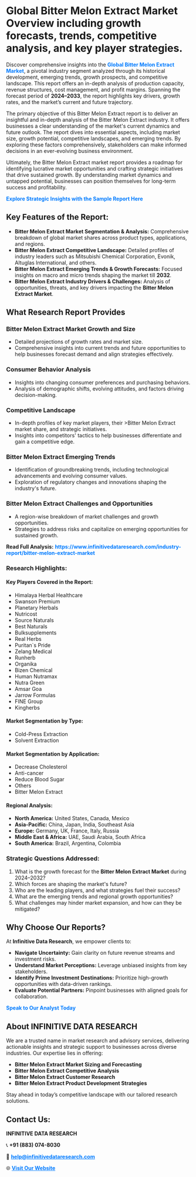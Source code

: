 <h1>Global Bitter Melon Extract Market Overview including growth forecasts, trends, competitive analysis, and key player strategies.</h1>
<p>
Discover comprehensive insights into the 
<a href="https://www.infinitivedataresearch.com/industry-report/bitter-melon-extract-market" rel="dofollow" style="color: #007BFF; text-decoration: none;"><strong>Global Bitter Melon Extract Market</strong></a>, a pivotal industry segment analyzed through its historical development, emerging trends, growth prospects, and competitive landscape. This report offers an in-depth analysis of production capacity, revenue structures, cost management, and profit margins. Spanning the forecast period of <strong>2024–2033</strong>, the report highlights key drivers, growth rates, and the market’s current and future trajectory.
</p>
<p>
The primary objective of this Bitter Melon Extract report is to deliver an insightful and in-depth analysis of the Bitter Melon Extract industry. It offers businesses a clear understanding of the market's current dynamics and future outlook. The report dives into essential aspects, including market size, growth potential, competitive landscapes, and emerging trends. By exploring these factors comprehensively, stakeholders can make informed decisions in an ever-evolving business environment.
</p>
<p>
Ultimately, the Bitter Melon Extract market report provides a roadmap for identifying lucrative market opportunities and crafting strategic initiatives that drive sustained growth. By understanding market dynamics and untapped potential, businesses can position themselves for long-term success and profitability.
</p>
<p>
<a href="https://www.infinitivedataresearch.com/request-sample/reportId=110700" style="color: #007BFF; text-decoration: none;"><strong>Explore Strategic Insights with the Sample Report Here</strong></a>
</p>

<h2>Key Features of the Report:</h2>
<ul>
<li><strong>Bitter Melon Extract Market Segmentation & Analysis:</strong> Comprehensive breakdown of global market shares across product types, applications, and regions.</li>
<li><strong>Bitter Melon Extract Competitive Landscape:</strong> Detailed profiles of industry leaders such as Mitsubishi Chemical Corporation, Evonik, Altuglas International, and others.</li>
<li><strong>Bitter Melon Extract Emerging Trends & Growth Forecasts:</strong> Focused insights on macro and micro trends shaping the market till <strong>2032</strong>.</li>
<li><strong>Bitter Melon Extract Industry Drivers & Challenges:</strong> Analysis of opportunities, threats, and key drivers impacting the <strong>Bitter Melon Extract Market</strong>.</li>
</ul>

<h2>What Research Report Provides</h2>
<h3>Bitter Melon Extract Market Growth and Size</h3>
<ul>
<li>Detailed projections of growth rates and market size.</li>
<li>Comprehensive insights into current trends and future opportunities to help businesses forecast demand and align strategies effectively.</li>
</ul>

<h3>Consumer Behavior Analysis</h3>
<ul>
<li>Insights into changing consumer preferences and purchasing behaviors.</li>
<li>Analysis of demographic shifts, evolving attitudes, and factors driving decision-making.</li>
</ul>

<h3>Competitive Landscape</h3>
<ul>
<li>In-depth profiles of key market players, their >Bitter Melon Extract market share, and strategic initiatives.</li>
<li>Insights into competitors' tactics to help businesses differentiate and gain a competitive edge.</li>
</ul>

<h3>Bitter Melon Extract Emerging Trends</h3>
<ul>
<li>Identification of groundbreaking trends, including technological advancements and evolving consumer values.</li>
<li>Exploration of regulatory changes and innovations shaping the industry's future.</li>
</ul>

<h3>Bitter Melon Extract Challenges and Opportunities</h3>
<ul>
<li>A region-wise breakdown of market challenges and growth opportunities.</li>
<li>Strategies to address risks and capitalize on emerging opportunities for sustained growth.</li>
</ul>
<p><strong>Read Full Analysis:</strong> <a href="https://www.infinitivedataresearch.com/industry-report/bitter-melon-extract-market" rel="dofollow" style="color: #007BFF; text-decoration: none;"><strong>https://www.infinitivedataresearch.com/industry-report/bitter-melon-extract-market</strong></a></p>
<h3>Research Highlights:</h3>
<h4>Key Players Covered in the Report:</h4>
<ul><li>Himalaya Herbal Healthcare</li><li>Swanson Premium</li><li>Planetary Herbals</li><li>Nutricost</li><li>Source Naturals</li><li>Best Naturals</li><li>Bulksupplements</li><li>Real Herbs</li><li>Puritan`s Pride</li><li>Zelang Medical</li><li>Runherb</li><li>Organika</li><li>Bizen Chemical</li><li>Human Nutramax</li><li>Nutra Green</li><li>Amsar Goa</li><li>Jarrow Formulas</li><li>FINE Group</li><li>Kingherbs</li></ul>
<h4>Market Segmentation by Type:</h4>
<ul><li>Cold-Press Extraction</li><li>Solvent Extraction</li></ul>
<h4>Market Segmentation by Application:</h4>
<ul><li>Decrease Cholesterol</li><li>Anti-cancer</li><li>Reduce Blood Sugar</li><li>Others</li><li>Bitter Melon Extract</li></ul>

<h4>Regional Analysis:</h4>
<ul>
<li><strong>North America:</strong> United States, Canada, Mexico</li>
<li><strong>Asia-Pacific:</strong> China, Japan, India, Southeast Asia</li>
<li><strong>Europe:</strong> Germany, UK, France, Italy, Russia</li>
<li><strong>Middle East & Africa:</strong> UAE, Saudi Arabia, South Africa</li>
<li><strong>South America:</strong> Brazil, Argentina, Colombia</li>
</ul>

<h3>Strategic Questions Addressed:</h3>
<ol>
<li>What is the growth forecast for the <strong>Bitter Melon Extract Market</strong> during 2024–2032?</li>
<li>Which forces are shaping the market's future?</li>
<li>Who are the leading players, and what strategies fuel their success?</li>
<li>What are the emerging trends and regional growth opportunities?</li>
<li>What challenges may hinder market expansion, and how can they be mitigated?</li>
</ol>

<h2>Why Choose Our Reports?</h2>
<p>At <strong>Infinitive Data Research</strong>, we empower clients to:</p>
<ul>
<li><strong>Navigate Uncertainty:</strong> Gain clarity on future revenue streams and investment risks.</li>
<li><strong>Understand Market Perceptions:</strong> Leverage unbiased insights from key stakeholders.</li>
<li><strong>Identify Prime Investment Destinations:</strong> Prioritize high-growth opportunities with data-driven rankings.</li>
<li><strong>Evaluate Potential Partners:</strong> Pinpoint businesses with aligned goals for collaboration.</li>
</ul>
<p><a href="https://www.infinitivedataresearch.com/industry-report/bitter-melon-extract-market" rel="dofollow" style="color: #007BFF; text-decoration: none;"><strong>Speak to Our Analyst Today</strong></a></p>

<h2>About INFINITIVE DATA RESEARCH</h2>
<p>We are a trusted name in market research and advisory services, delivering actionable insights and strategic support to businesses across diverse industries. Our expertise lies in offering:</p>
<ul>
<li><strong>Bitter Melon Extract Market Sizing and Forecasting</strong></li>
<li><strong>Bitter Melon Extract Competitive Analysis</strong></li>
<li><strong>Bitter Melon Extract Customer Research</strong></li>
<li><strong>Bitter Melon Extract Product Development Strategies</strong></li>
</ul>
<p>Stay ahead in today’s competitive landscape with our tailored research solutions.</p>

<h2>Contact Us:</h2>
<p><strong>INFINITIVE DATA RESEARCH</strong></p>
<p>📞 <strong>+91 (883) 074-8030</strong></p>
<p>📧 <strong><a href="mailto:help@infinitivedataresearch.com" style="color: #007BFF;">help@infinitivedataresearch.com</a></strong></p>
<p>🌐 <strong><a href="https://www.infinitivedataresearch.com" rel="dofollow" style="color: #007BFF;">Visit Our Website</a></strong></p>
